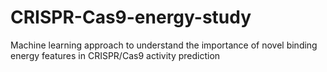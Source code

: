 # CRISPR-Cas9-energy-study
Machine learning approach to understand the importance of novel binding energy features in CRISPR/Cas9 activity prediction
